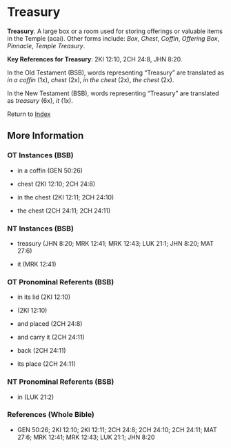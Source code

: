 # Treasury
**Treasury**. 
A large box or a room used for storing offerings or valuable items in the Temple (acai). 
Other forms include: 
*Box*, *Chest*, *Coffin*, *Offering Box*, *Pinnacle*, *Temple Treasury*. 


**Key References for Treasury**: 
2KI 12:10, 2CH 24:8, JHN 8:20. 


In the Old Testament (BSB), words representing “Treasury” are translated as 
*in a coffin* (1x), *chest* (2x), *in the chest* (2x), *the chest* (2x). 


In the New Testament (BSB), words representing “Treasury” are translated as 
*treasury* (6x), *it* (1x). 


Return to [Index](00-Index.md)

## More Information

### OT Instances (BSB)

* in a coffin (GEN 50:26)

* chest (2KI 12:10; 2CH 24:8)

* in the chest (2KI 12:11; 2CH 24:10)

* the chest (2CH 24:11; 2CH 24:11)



### NT Instances (BSB)

* treasury (JHN 8:20; MRK 12:41; MRK 12:43; LUK 21:1; JHN 8:20; MAT 27:6)

* it (MRK 12:41)



### OT Pronominal Referents (BSB)

* in its lid (2KI 12:10)

*  (2KI 12:10)

* and placed (2CH 24:8)

* and carry it (2CH 24:11)

* back (2CH 24:11)

* its place (2CH 24:11)



### NT Pronominal Referents (BSB)

* in (LUK 21:2)



### References (Whole Bible)

* GEN 50:26; 2KI 12:10; 2KI 12:11; 2CH 24:8; 2CH 24:10; 2CH 24:11; MAT 27:6; MRK 12:41; MRK 12:43; LUK 21:1; JHN 8:20



